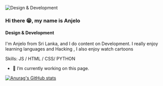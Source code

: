 ![Design & Development](https://github.com/AnjeloPeiris711/AnjeloPeris711/blob/main/banner.jpg)
### Hi there 😁, my name is Anjelo
#### Design & Development

I'm Anjelo from Sri Lanka, and I do content on Development. I really enjoy learning languages and Hacking , I also enjoy watch cartoons

Skills:  JS / HTML / CSS/ PYTHON

- 🔭 I’m currently working on this page. 







[![Anurag's GitHub stats](https://github-readme-stats.vercel.app/api?username=AnjeloPeiris711)](https://github.com/anuraghazra/github-readme-stats)
